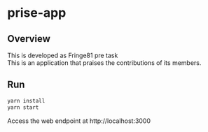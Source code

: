 # prise-app

## Overview

This is developed as Fringe81 pre task<br>
This is an application that praises the contributions of its members.<br>

## Run

```bash
yarn install
yarn start
```

Access the web endpoint at http://localhost:3000
